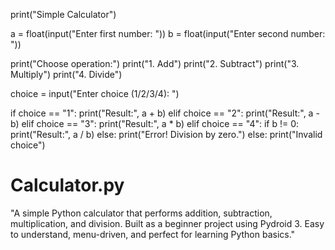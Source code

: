 print("Simple Calculator")

a = float(input("Enter first number: "))
b = float(input("Enter second number: "))

print("Choose operation:")
print("1. Add")
print("2. Subtract")
print("3. Multiply")
print("4. Divide")

choice = input("Enter choice (1/2/3/4): ")

if choice == "1":
    print("Result:", a + b)
elif choice == "2":
    print("Result:", a - b)
elif choice == "3":
    print("Result:", a * b)
elif choice == "4":
    if b != 0:
        print("Result:", a / b)
    else:
        print("Error! Division by zero.")
else:
    print("Invalid choice")
# Calculator.py
"A simple Python calculator that performs addition, subtraction, multiplication, and division. Built as a beginner project using Pydroid 3. Easy to understand, menu-driven, and perfect for learning Python basics."
